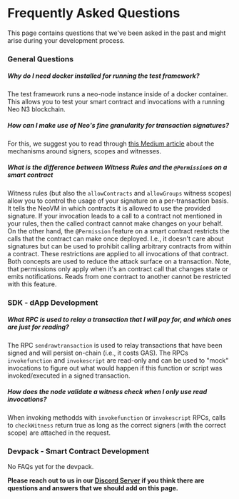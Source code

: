 # Frequently Asked Questions

This page contains questions that we've been asked in the past and might arise during your development process.

### General Questions

##### Why do I need docker installed for running the test framework?

The test framework runs a neo-node instance inside of a docker container. This allows you to test your smart contract
and invocations with a running Neo N3 blockchain.

##### How can I make use of Neo's fine granularity for transaction signatures?

For this, we suggest you to read through
[this Medium article](https://neospcc.medium.com/thou-shalt-check-their-witnesses-485d2bf8375d) about the mechanisms
around signers, scopes and witnesses.

##### What is the difference between Witness Rules and the `@Permission`s on a smart contract 

Witness rules (but also the `allowContracts` and `allowGroups` witness scopes) allow you to control the usage of your
signature on a per-transaction basis. It tells the NeoVM in which contracts it is allowed to use the provided
signature. If your invocation leads to a call to a contract not mentioned in your rules, then the called contract cannot
make changes on your behalf. On the other hand, the `@Permission` feature on a smart contract restricts the calls that 
the contract can make once deployed. I.e., it doesn't care about signatures but can be used to prohibit calling
arbitrary contracts from within a contract. These restrictions are applied to all invocations of that contract. Both
concepts are used to reduce the attack surface on a transaction. Note, that permissions only apply when it's an contract
call that changes state or emits notifications. Reads from one contract to another cannot be restricted with this
feature. 

### SDK - dApp Development

##### What RPC is used to relay a transaction that I will pay for, and which ones are just for reading?

The RPC `sendrawtransaction` is used to relay transactions that have been signed and will persist on-chain (i.e., it
costs GAS). The RPCs `invokefunction` and `invokescript` are read-only and can be used to "mock" invocations to figure
out what would happen if this function or script was invoked/executed in a signed transaction.

##### How does the node validate a witness check when I only use read invocations?

When invoking methodds with `invokefunction` or `invokescript` RPCs, calls to `checkWitness` return true as long as the
correct signers (with the correct scope) are attached in the request.

### Devpack - Smart Contract Development

No FAQs yet for the devpack.

**Please reach out to us in our [Discord Server](https://discord.gg/RBukhnEeke) if you think there are questions and
answers that we should add on this page.**
